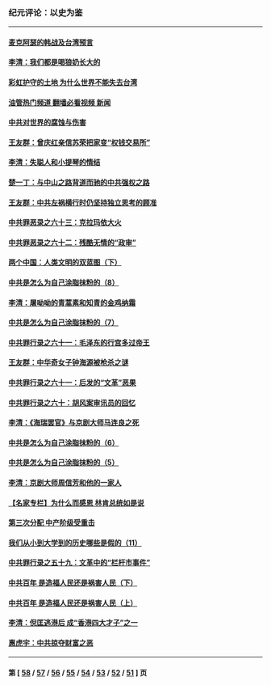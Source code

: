 ### 纪元评论：以史为鉴
---
#### [麦克阿瑟的韩战及台湾预言](../../pages/nsc1028/n13479197.md?01090330) 
#### [李清：我们都是喝狼奶长大的](../../pages/nsc1028/n13471478.md?01090330) 
#### [彩虹护守的土地 为什么世界不能失去台湾](../../pages/nsc1028/n13476849.md?01090330) 
#### [油管热门频道 翻墙必看视频 新闻](ok?01090330)
#### [中共对世界的腐蚀与伤害](../../pages/nsc1028/n13463833.md?01090330) 
#### [王友群：曾庆红亲信苏荣把家变“权钱交易所”](../../pages/nsc1028/n13463003.md?01090330) 
#### [李清：失聪人和小提琴的情结](../../pages/nsc1028/n13459280.md?01090330) 
#### [楚一丁：与中山之路背道而驰的中共强权之路](../../pages/nsc1028/n13437270.md?01090330) 
#### [王友群：中共左祸横行时仍坚持独立思考的顾准](../../pages/nsc1028/n13444722.md?01090330) 
#### [中共罪恶录之六十三：克拉玛依大火](../../pages/nsc1028/n13443384.md?01090330) 
#### [中共罪恶录之六十二：残酷无情的“政审”](../../pages/nsc1028/n13435894.md?01090330) 
#### [两个中国：人类文明的双蓝图（下）](../../pages/nsc1028/n13423132.md?01090330) 
#### [中共是怎么为自己涂脂抹粉的（8）](../../pages/nsc1028/n13432247.md?01090330) 
#### [李清：屠呦呦的青蒿素和知青的金鸡纳霜](../../pages/nsc1028/n13426884.md?01090330) 
#### [中共是怎么为自己涂脂抹粉的（7）](../../pages/nsc1028/n13431085.md?01090330) 
#### [中共罪行录之六十一：毛泽东的行宫多过帝王](../../pages/nsc1028/n13430849.md?01090330) 
#### [王友群：中华奇女子钟海源被枪杀之谜](../../pages/nsc1028/n13430555.md?01090330) 
#### [中共罪行录之六十一：后发的“文革”恶果](../../pages/nsc1028/n13426672.md?01090330) 
#### [中共罪行录之六十：胡风案审讯员的回忆](../../pages/nsc1028/n13423954.md?01090330) 
#### [李清：《海瑞罢官》与京剧大师马连良之死](../../pages/nsc1028/n13412316.md?01090330) 
#### [中共是怎么为自己涂脂抹粉的（6）](../../pages/nsc1028/n13412021.md?01090330) 
#### [中共是怎么为自己涂脂抹粉的（5）](../../pages/nsc1028/n13405477.md?01090330) 
#### [李清：京剧大师周信芳和他的一家人](../../pages/nsc1028/n13391411.md?01090330) 
#### [【名家专栏】为什么而感恩 林肯总统如是说](../../pages/nsc1028/n13402501.md?01090330) 
#### [第三次分配 中产阶级受重击](../../pages/nsc1028/n13401007.md?01090330) 
#### [我们从小到大学到的历史哪些是假的（11）](../../pages/nsc1028/n13395097.md?01090330) 
#### [中共罪行录之五十九：文革中的“栏杆市事件”](../../pages/nsc1028/n13390605.md?01090330) 
#### [中共百年 是造福人民还是祸害人民（下）](../../pages/nsc1028/n13389389.md?01090330) 
#### [中共百年 是造福人民还是祸害人民（上）](../../pages/nsc1028/n13388697.md?01090330) 
#### [李清：倪匡逃港后 成“香港四大才子”之一](../../pages/nsc1028/n13377522.md?01090330) 
#### [惠虎宇：中共掠夺财富之恶](../../pages/nsc1028/n13374142.md?01090330) 

---
#### 第 [ [58](./58.md?01090330) / [57](./57.md?01090330) / [56](./56.md?01090330) / [55](./55.md?01090330) / [54](./54.md?01090330) / [53](./53.md?01090330) / [52](./52.md?01090330) / [51](./51.md?01090330) ] 页
